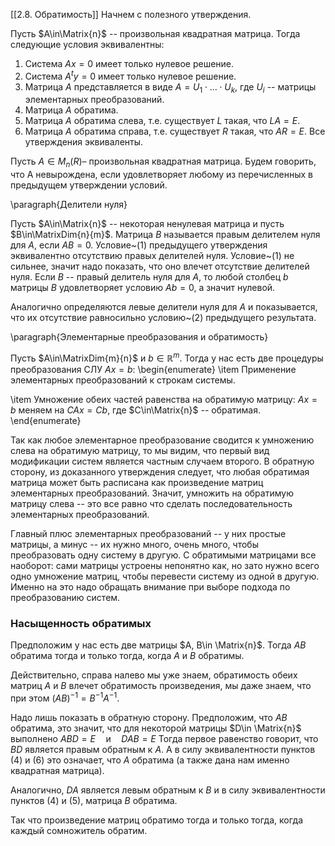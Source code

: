 [[2.8. Обратимость]]
Начнем с полезного утверждения.

Пусть $A\in\Matrix{n}$ -- произвольная квадратная матрица.
Тогда следующие условия эквивалентны:

1. Система $Ax = 0$ имеет только нулевое решение.
2. Система $A^ty = 0$ имеет только нулевое решение.
3. Матрица $A$ представляется в виде $A = U_1\cdot \ldots \cdot U_k$, где $U_i$ -- матрицы элементарных преобразований.
4. Матрица $A$ обратима.
5. Матрица $A$ обратима слева, т.е. существует $L$ такая, что $LA = E$.
6. Матрица $A$ обратима справа, т.е. существует $R$ такая, что $AR = E$.
Все утверждения эквиваленты.

Пусть $A \in M_n(R)$– произвольная квадратная матрица. Будем говорить, что A невырождена, если удовлетворяет любому из перечисленных в предыдущем утверждении условий.

\paragraph{Делители нуля}

Пусть $A\in\Matrix{n}$ -- некоторая ненулевая матрица и пусть $B\in\MatrixDim{n}{m}$.
Матрица $B$ называется правым делителем нуля для $A$, если $AB = 0$.
Условие~(1) предыдущего утверждения эквивалентно отсутствию правых делителей нуля.
Условие~(1) не сильнее, значит надо показать, что оно влечет отсутствие делителей нуля.
Если $B$ -- правый делитель нуля для $A$, то любой столбец $b$ матрицы $B$ удовлетворяет условию $Ab = 0$, а значит нулевой.

Аналогично определяются левые делители нуля для $A$ и показывается, что их отсутствие равносильно условию~(2) предыдущего результата.

\paragraph{Элементарные преобразования и обратимость}

Пусть $A\in\MatrixDim{m}{n}$ и $b\in\mathbb R^m$.
Тогда у нас есть две процедуры преобразования СЛУ $Ax = b$:
\begin{enumerate}
\item Применение элементарных преобразований к строкам системы.

\item Умножение обеих частей равенства на обратимую матрицу: $Ax=b$ меняем на $CAx = Cb$, где $C\in\Matrix{n}$ -- обратимая.
\end{enumerate}

Так как любое элементарное преобразование сводится к умножению слева на обратимую матрицу, то мы видим, что первый вид модификации систем является частным случаем второго.
В обратную сторону, из доказанного утверждения следует, что любая обратимая матрица может быть расписана как произведение матриц элементарных преобразований.
Значит, умножить на обратимую матрицу слева -- это все равно что сделать последовательность элементарных преобразований.

Главный плюс элементарных преобразований -- у них простые матрицы, а минус -- их нужно много, очень много, чтобы преобразовать одну систему в другую.
С обратимыми матрицами все наоборот: сами матрицы устроены непонятно как, но зато нужно всего одно умножение матриц, чтобы перевести систему из одной в другую.
Именно на это надо обращать внимание при выборе подхода по преобразованию систем.
### Насыщенность обратимых
Предположим у нас есть две матрицы $A, B\in \Matrix{n}$.
Тогда $AB$ обратима тогда и только тогда, когда $A$ и $B$ обратимы.

Действительно, справа налево мы уже знаем, обратимость обеих матриц $A$ и $B$ влечет обратимость произведения, мы даже знаем, что при этом $(AB)^{-1} = B^{-1}A^{-1}$.

Надо лишь показать в обратную сторону.
Предположим, что $AB$ обратима, это значит, что для некоторой матрицы $D\in \Matrix{n}$ выполнено
$ABD = E\quad\text{и}\quad DAB = E$
Тогда первое равенство говорит, что $BD$ является правым обратным к $A$.
А в силу эквивалентности пунктов (4) и (6) это означает, что $A$ обратима (а также дана нам именно квадратная матрица).

Аналогично, $DA$ является левым обратным к $B$ и в силу эквивалентности пунктов (4) и (5), матрица $B$ обратима.

Так что произведение матриц обратимо тогда и только тогда, когда каждый сомножитель обратим.